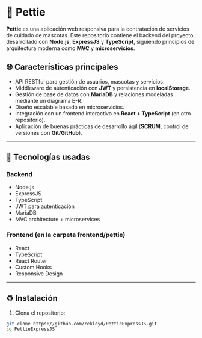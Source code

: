 # 🐾 Pettie
**Pettie** es una aplicación web responsiva para la contratación de servicios de cuidado de mascotas. Este repositorio contiene el backend del proyecto, desarrollado con **Node.js**, **ExpressJS** y **TypeScript**, siguiendo principios de arquitectura moderna como **MVC** y **microservicios**.

## 🌐 Características principales

- API RESTful para gestión de usuarios, mascotas y servicios.
- Middleware de autenticación con **JWT** y persistencia en **localStorage**.
- Gestión de base de datos con **MariaDB** y relaciones modeladas mediante un diagrama E-R.
- Diseño escalable basado en microservicios.
- Integración con un frontend interactivo en **React + TypeScript** (en otro repositorio).
- Aplicación de buenas prácticas de desarrollo ágil (**SCRUM**, control de versiones con **Git/GitHub**).

---

## 🧰 Tecnologías usadas

### Backend
- Node.js
- ExpressJS
- TypeScript
- JWT para autenticación
- MariaDB
- MVC architecture + microservices

### Frontend (en la carpeta frontend/pettie)
- React
- TypeScript
- React Router
- Custom Hooks
- Responsive Design

---

## ⚙️ Instalación

1. Clona el repositorio:

```bash
git clone https://github.com/rekloyd/PettieExpressJS.git
cd PettieExpressJS

